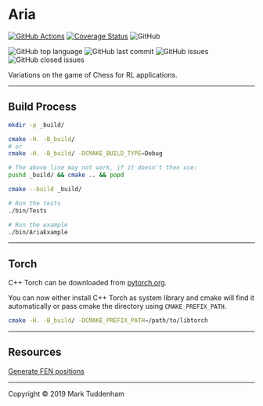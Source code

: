 # Aria

[![GitHub Actions](https://img.shields.io/endpoint.svg?url=https://actions-badge.atrox.dev/MarkTuddenham/Aria/badge&label=build&logo=none)](https://actions-badge.atrox.dev/MarkTuddenham/Aria/goto)
[![Coverage Status](https://coveralls.io/repos/github/MarkTuddenham/Aria/badge.svg?branch=master)](https://coveralls.io/github/MarkTuddenham/Aria?branch=master)
![GitHub](https://img.shields.io/github/license/marktuddenham/Aria.svg)

![GitHub top language](https://img.shields.io/github/languages/top/marktuddenham/Aria.svg)
![GitHub last commit](https://img.shields.io/github/last-commit/marktuddenham/Aria.svg)
![GitHub issues](https://img.shields.io/github/issues/marktuddenham/Aria.svg)
![GitHub closed issues](https://img.shields.io/github/issues-closed/marktuddenham/Aria.svg)

Variations on the game of Chess for RL applications.

---

## Build Process

```bash
mkdir -p _build/

cmake -H. -B_build/
# or
cmake -H. -B_build/ -DCMAKE_BUILD_TYPE=Debug

# The above line may not work, if it doesn't then use:
pushd _build/ && cmake .. && popd

cmake --build _build/

# Run the tests
./bin/Tests

# Run the example
./bin/AriaExample
```

---

## Torch

C++ Torch can be downloaded from [pytorch.org](https://pytorch.org/).

You can now either install C++ Torch as system library and cmake will find it automatically or pass cmake the directory using `CMAKE_PREFIX_PATH`.

```bash
cmake -H. -B_build/ -DCMAKE_PREFIX_PATH=/path/to/libtorch
```

---

## Resources

[Generate FEN positions](https://www.chessvideos.tv/chess-diagram-generator.php)

---

Copyright © 2019 Mark Tuddenham
